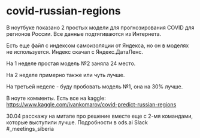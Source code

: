 # covid-russian-regions

В ноутбуке показано 2 простых модели для прогнозирования COVID для регионов России. Все данные подтягиваются из Интернета.

Есть еще файл с индексом самоизоляции от Яндекса, но он в моделях не используется. Индекс скачал с Яндекс.ДатаЛенс. 

На 1 неделе простая модель №2 заняла 24 место.

На 2 неделе примерно также или чуть лучше.

На третьей неделе - буду пробовать модель №1, она на 30% лучше.

В ноуте комменты. Есть все на kaggle: https://www.kaggle.com/ivankomarov/covid-predict-russian-regions

30.04 расскажу на митапе про решение вместе еще с 2-мя командами, которые выступили лучше. Подробности в ods.ai Slack 
#_meetings_siberia
